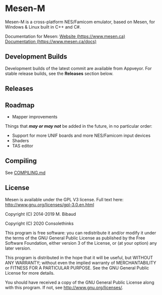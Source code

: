 # Mesen-M

Mesen-M is a cross-platform NES/Famicom emulator, based on Mesen, for Windows & Linux built in C++ and C#.

Documentation for Mesen:
[Website (https://www.mesen.ca)](https://www.mesen.ca)  
[Documentation (https://www.mesen.ca/docs)](https://www.mesen.ca/docs)

## Development Builds

Development builds of the latest commit are available from Appveyor. For stable release builds, see the **Releases** section below.


## Releases


## Roadmap

* Mapper improvements

Things that ***may or may not*** be added in the future, in no particular order:

* Support for more UNIF boards and more NES/Famicom input devices
* Shaders
* TAS editor

## Compiling

See [COMPILING.md](COMPILING.md)

## License

Mesen is available under the GPL V3 license.  Full text here: <http://www.gnu.org/licenses/gpl-3.0.en.html>

Copyright (C) 2014-2019 M. Bibaud

Copyright (C) 2020 Consolethinks

This program is free software: you can redistribute it and/or modify
it under the terms of the GNU General Public License as published by
the Free Software Foundation, either version 3 of the License, or
(at your option) any later version.

This program is distributed in the hope that it will be useful,
but WITHOUT ANY WARRANTY; without even the implied warranty of
MERCHANTABILITY or FITNESS FOR A PARTICULAR PURPOSE.  See the
GNU General Public License for more details.

You should have received a copy of the GNU General Public License
along with this program.  If not, see <http://www.gnu.org/licenses/>.
